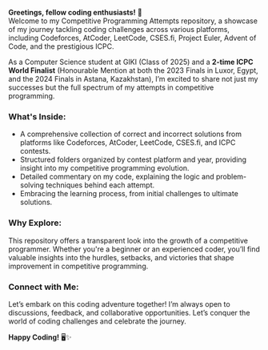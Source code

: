 **Greetings, fellow coding enthusiasts!** 🚀  
Welcome to my Competitive Programming Attempts repository, a showcase of my journey tackling coding challenges across various platforms, including Codeforces, AtCoder, LeetCode, CSES.fi, Project Euler, Advent of Code, and the prestigious ICPC.  

As a Computer Science student at GIKI (Class of 2025) and a **2-time ICPC World Finalist** (Honourable Mention at both the 2023 Finals in Luxor, Egypt, and the 2024 Finals in Astana, Kazakhstan), I’m excited to share not just my successes but the full spectrum of my attempts in competitive programming.

### **What's Inside:**
- A comprehensive collection of correct and incorrect solutions from platforms like Codeforces, AtCoder, LeetCode, CSES.fi, and ICPC contests.
- Structured folders organized by contest platform and year, providing insight into my competitive programming evolution.
- Detailed commentary on my code, explaining the logic and problem-solving techniques behind each attempt.
- Embracing the learning process, from initial challenges to ultimate solutions.

### **Why Explore:**
This repository offers a transparent look into the growth of a competitive programmer. Whether you're a beginner or an experienced coder, you’ll find valuable insights into the hurdles, setbacks, and victories that shape improvement in competitive programming.

### **Connect with Me:**
Let’s embark on this coding adventure together! I’m always open to discussions, feedback, and collaborative opportunities. Let’s conquer the world of coding challenges and celebrate the journey.

**Happy Coding!** 🖥️✨

